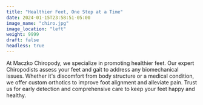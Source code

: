 ```yaml
---
title: "Healthier Feet, One Step at a Time"
date: 2024-01-15T23:58:51-05:00
image_name: "chiro.jpg"
image_location: "left"
weight: 9999
draft: false
headless: true
---
```


At Maczko Chiropody, we specialize in promoting healthier feet. Our expert Chiropodists assess your feet and gait to address any biomechanical issues. Whether it's discomfort from body structure or a medical condition, we offer custom orthotics to improve foot alignment and alleviate pain. Trust us for early detection and comprehensive care to keep your feet happy and healthy.